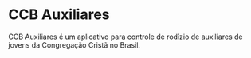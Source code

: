 # CCB Auxiliares

CCB Auxiliares é um aplicativo para controle de rodízio de auxiliares de jovens da Congregação Cristã no Brasil.
